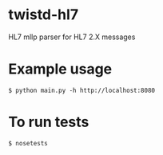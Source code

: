 # twistd-hl7
HL7 mllp parser for HL7 2.X messages

# Example usage
    $ python main.py -h http://localhost:8080

# To run tests
    $ nosetests